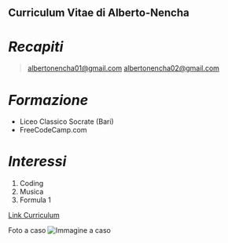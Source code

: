 ## Curriculum Vitae di Alberto-Nencha

# *Recapiti*
>albertonencha01@gmail.com
>albertonencha02@gmail.com

# *Formazione*
- Liceo Classico Socrate (Bari)
- FreeCodeCamp.com

# *Interessi*
1. Coding
2. Musica
3. Formula 1

[Link Curriculum](https://github.com/Alberto-Nencha/myCurriculum-Alberto-Nencha/tree/main)


Foto a caso
![Immagine a caso](https://picsum.photos/200/300)
